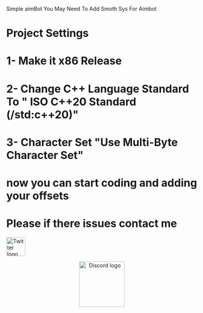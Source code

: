  Simple aimBot
 You May Need To Add Smoth Sys For Aimbot
# Project Settings 
# 1- Make it x86 Release
# 2- Change C++ Language Standard To " ISO C++20 Standard (/std:c++20)"
# 3- Character Set "Use Multi-Byte Character Set"
# now you can start coding and adding your offsets
# Please if there issues contact me 

<a href="https://twitter.com/xdenlz"><img src="https://user-images.githubusercontent.com/106308342/208211675-c2459c4d-0420-4d2c-8b21-31f39b9615ee.png" alt="Twitter logo" width="50"></a>

<div style="text-align: center;">
  <a href="https://discord.gg/bzteam"><img src="https://user-images.githubusercontent.com/106308342/208212582-99aa1a14-2549-416a-a640-6d5e71379269.png" alt="Discord logo" width="120"></a>
</div>
